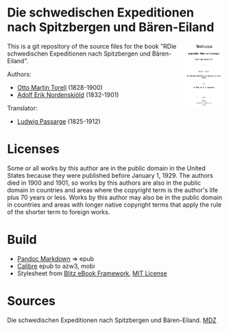 # Die schwedischen Expeditionen nach Spitzbergen und Bären-Eiland

<img align="right" height="150" src="https://github.com/kogo59/Die_schwedischen_Expeditionen_nach_Spitzbergen_und_Baeren_Eiland/blob/main/images/cover.jpg">

This is a git repository of the source files for the book "RDie schwedischen Expeditionen nach Spitzbergen und Bären-Eiland".

Authors:

* [Otto Martin Torell](https://de.wikipedia.org/wiki/Otto_Martin_Torell) (1828-1900)
* [Adolf Erik Nordenskiöld](https://de.wikipedia.org/wiki/Adolf_Erik_Nordenski%C3%B6ld) (1832-1901)

Translator:

* [Ludwig Passarge](https://de.wikipedia.org/wiki/Ludwig_Passarge) (1825-1912)


# Licenses
Some or all works by this author are in the public domain in the United States
because they were published before January 1, 1929. The authors died in 1900 and 1901, so
works by this authors are also in the public domain in countries and areas where
the copyright term is the author's life plus 70 years or less. Works by this
author may also be in the public domain in countries and areas with longer
native copyright terms that apply the rule of the shorter term to foreign works.

# Build
* [Pandoc Markdown](https://pandoc.org/MANUAL.html#pandocs-markdown) => epub
* [Calibre](https://calibre-ebook.com/) epub to azw3, mobi
* Stylesheet from [Blitz eBook Framework](https://friendsofepub.github.io/Blitz/), [MIT License](https://github.com/FriendsOfEpub/Blitz/blob/master/LICENSE)

# Sources
Die schwedischen Expeditionen nach Spitzbergen und Bären-Eiland. [MDZ](https://www.digitale-sammlungen.de/de/view/bsb10465324?page=,1)


